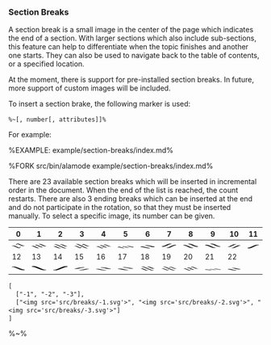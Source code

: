 ### Section Breaks

A section break is a small image in the center of the page which indicates the end of a section. With larger sections which also include sub-sections, this feature can help to differentiate when the topic finishes and another one starts. They can also be used to navigate back to the table of contents, or a specified location.

At the moment, there is support for pre-installed section breaks. In future, more support of custom images will be included.

To insert a section brake, the following marker is used:

```
%~[, number[, attributes]]%
```

For example:

%EXAMPLE: example/section-breaks/index.md%

%FORK src/bin/alamode example/section-breaks/index.md%

There are 23 available section breaks which will be inserted in incremental order in the document. When the end of the list is reached, the count restarts. There are also 3 ending breaks which can be inserted at the end and do not participate in the rotation, so that they must be inserted manually. To select a specific image, its number can be given.

<table>
 <thead>
  <tr>
   <th>0</th>
   <th>1</th>
   <th>2</th>
   <th>3</th>
   <th>4</th>
   <th>5</th>
   <th>6</th>
   <th>7</th>
   <th>8</th>
   <th>9</th>
   <th>10</th>
   <th>11</th>
  </tr>
 </thead>
 <tbody>
  <tr/>
  <tr>
   <td><img src="src/breaks/0.svg"></td>
   <td><img src="src/breaks/1.svg"></td>
   <td><img src="src/breaks/2.svg"></td>
   <td><img src="src/breaks/3.svg"></td>
   <td><img src="src/breaks/4.svg"></td>
   <td><img src="src/breaks/5.svg"></td>
   <td><img src="src/breaks/6.svg"></td>
   <td><img src="src/breaks/7.svg"></td>
   <td><img src="src/breaks/8.svg"></td>
   <td><img src="src/breaks/9.svg"></td>
   <td><img src="src/breaks/10.svg"></td>
   <td><img src="src/breaks/11.svg"></td>
  </tr>
  <tr>
   <td>12</td>
   <td>13</td>
   <td>14</td>
   <td>15</td>
   <td>16</td>
   <td>17</td>
   <td>18</td>
   <td>19</td>
   <td>20</td>
   <td>21</td>
   <td>22</td>
  </tr>
  <tr>
   <td><img src="src/breaks/12.svg"></td>
   <td><img src="src/breaks/13.svg"></td>
   <td><img src="src/breaks/14.svg"></td>
   <td><img src="src/breaks/15.svg"></td>
   <td><img src="src/breaks/16.svg"></td>
   <td><img src="src/breaks/17.svg"></td>
   <td><img src="src/breaks/18.svg"></td>
   <td><img src="src/breaks/19.svg"></td>
   <td><img src="src/breaks/20.svg"></td>
   <td><img src="src/breaks/21.svg"></td>
   <td><img src="src/breaks/22.svg"></td>
  </tr>
 </tbody>
</table>


```table
[
  ["-1", "-2", "-3"],
  ["<img src='src/breaks/-1.svg'>", "<img src='src/breaks/-2.svg'>", "<img src='src/breaks/-3.svg'>"]
]
```

%~%